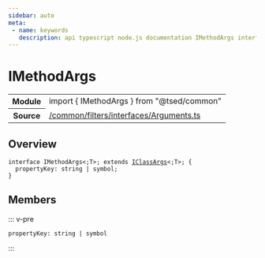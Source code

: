 ```yaml
---
sidebar: auto
meta:
 - name: keywords
   description: api typescript node.js documentation IMethodArgs interface
---
```

# IMethodArgs <Badge text="Interface" type="interface"/>
<!-- Summary -->
<section class="symbol-info"><table class="is-full-width"><tbody><tr><th>Module</th><td><div class="lang-typescript"><span class="token keyword">import</span> { IMethodArgs }&nbsp;<span class="token keyword">from</span>&nbsp;<span class="token string">"@tsed/common"</span></div></td></tr><tr><th>Source</th><td><a href="https://github.com/Romakita/ts-express-decorators/blob/v4.30.1/src//common/filters/interfaces/Arguments.ts#L0-L0">/common/filters/interfaces/Arguments.ts</a></td></tr></tbody></table></section>

<!-- Overview -->
## Overview


<pre><code class="typescript-lang "><span class="token keyword">interface</span> IMethodArgs&lt<span class="token punctuation">;</span>T&gt<span class="token punctuation">;</span> <span class="token keyword">extends</span> <a href="/api/common/filters/interfaces/IClassArgs.html"><span class="token">IClassArgs</span></a>&lt<span class="token punctuation">;</span>T&gt<span class="token punctuation">;</span> <span class="token punctuation">{</span>
  propertyKey<span class="token punctuation">:</span> <span class="token keyword">string</span> | symbol<span class="token punctuation">;</span>
<span class="token punctuation">}</span></code></pre>



<!-- Members -->




## Members


::: v-pre

<div class="method-overview">
<pre><code class="typescript-lang ">propertyKey<span class="token punctuation">:</span> <span class="token keyword">string</span> | symbol</code></pre>

</div>



:::